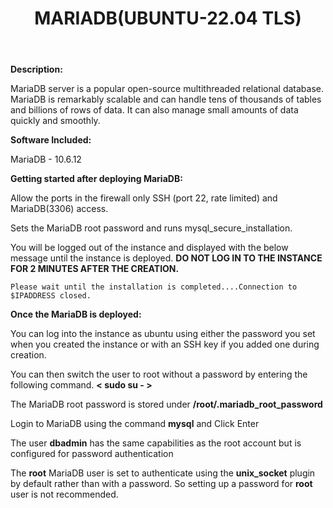 ﻿---
title: MARIADB(UBUNTU-22.04 TLS)
sidebar_label: MARIADB
---

**Description:**

MariaDB server is a popular open-source multithreaded relational database. MariaDB is remarkably scalable and can handle tens of thousands of tables and billions of rows of data. It can also manage small amounts of data quickly and smoothly.

**Software Included:**

MariaDB - 10.6.12

**Getting started after deploying MariaDB:**

Allow the ports in the firewall only SSH (port 22, rate limited) and MariaDB(3306) access.

Sets the MariaDB root password and runs mysql_secure_installation.

You will be logged out of the instance and displayed with the below message until the instance is deployed.  **DO NOT LOG IN TO THE INSTANCE FOR 2 MINUTES AFTER THE CREATION.**

```
Please wait until the installation is completed....Connection to $IPADDRESS closed.
```

**Once the MariaDB is deployed:**

You can log into the instance as ubuntu using either the password you set when you created the instance or with an SSH key if you added one during creation.

You can then switch the user to root without a password by entering the following command.  **< sudo su - >**

The MariaDB root password is stored under  **/root/.mariadb_root_password**

Login to MariaDB using the command  **mysql**  and Click Enter

The user  **dbadmin**  has the same capabilities as the root account but is configured for password authentication

The  **root**  MariaDB user is set to authenticate using the  **unix_socket**  plugin by default rather than with a password. So setting up a password for  **root**  user is not recommended.

